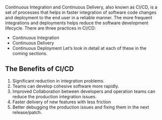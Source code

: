 Continuous Integration and Continuous Delivery, also known as CI/CD, is a set of processes that helps in faster integration of software code changes and deployment to the end user in a reliable manner. The more frequent integrations and deployments helps reduce the software development lifecycle. 
There are three practices in CI/CD:

* Continuous Integration
* Continuous Delivery
* Continuous Deployment
Let’s look in detail at each of these in the coming sections.

## The Benefits of CI/CD

1.	Significant reduction in integration problems.
2.	Teams can develop cohesive software more rapidly.
3.	Improved Collaboration between developers and operation teams can reduce the production integration issues.
4.	Faster delivery of new features with less friction
5.	Better debugging the production issues and fixing them in the next release/patch.
